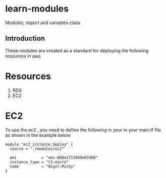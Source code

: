 # learn-modules
Modules, import and variables class

## Introduction
These modules are created as a standard for deploying the following resources in aws

# Resources 
1. RDS
2. EC2
 
# EC2
 To use the ec2 , you need to define the following in your in your main.tf file as shown in the example below 

``` 
module "ec2_instance_deploy" {
  source = "./modules/ec2"

  ami           = "ami-080e1f13689e07408"
  instance_type = "t3.micro"
  name          = "Nigel-Micky"
} 

```